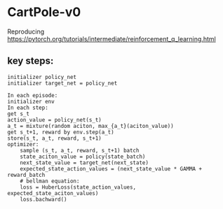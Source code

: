 # CartPole-v0
Reproducing https://pytorch.org/tutorials/intermediate/reinforcement_q_learning.html

## key steps:
```
initializer policy_net  
initializer target_net = policy_net  

In each episode:  
initializer env  
In each step:  
get s_t  
action_value = policy_net(s_t)  
a_t = mixture(random aciton, max_{a_t}(aciton_value))  
get s_t+1, reward by env.step(a_t)  
store(s_t, a_t, reward, s_t+1)  
optimizer:  
    sample (s_t, a_t, reward, s_t+1) batch  
    state_aciton_value = policy(state_batch)  
    next_state_value = target_net(next_state)  
    expected_state_action_values = (next_state_value * GAMMA + reward_batch  
    # bellman equation:  
    loss = HuberLoss(state_action_values, expected_state_aciton_values)  
    loss.bachward()  
```
